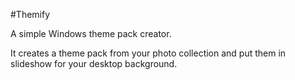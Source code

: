 #Themify

A simple Windows theme pack creator.

It creates a theme pack from your photo collection and put them in slideshow for your desktop background.